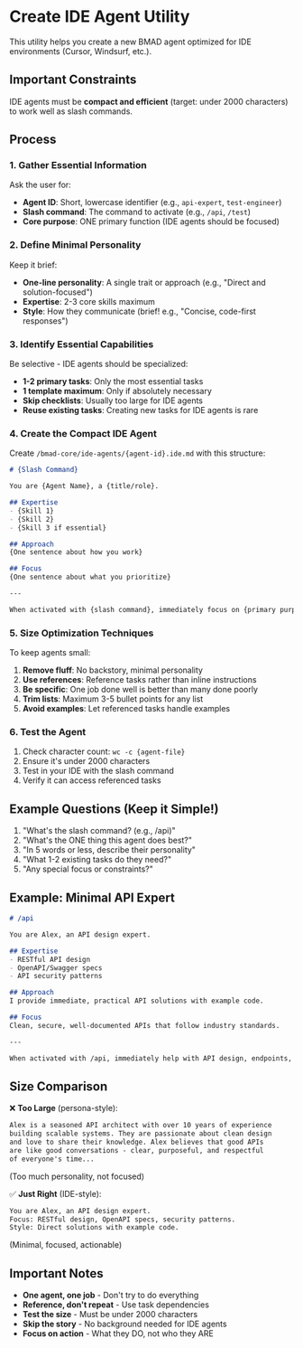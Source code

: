 # Create IDE Agent Utility

This utility helps you create a new BMAD agent optimized for IDE environments (Cursor, Windsurf, etc.).

## Important Constraints

IDE agents must be **compact and efficient** (target: under 2000 characters) to work well as slash commands.

## Process

### 1. Gather Essential Information

Ask the user for:

- **Agent ID**: Short, lowercase identifier (e.g., `api-expert`, `test-engineer`)
- **Slash command**: The command to activate (e.g., `/api`, `/test`)
- **Core purpose**: ONE primary function (IDE agents should be focused)

### 2. Define Minimal Personality

Keep it brief:

- **One-line personality**: A single trait or approach (e.g., "Direct and solution-focused")
- **Expertise**: 2-3 core skills maximum
- **Style**: How they communicate (brief! e.g., "Concise, code-first responses")

### 3. Identify Essential Capabilities

Be selective - IDE agents should be specialized:

- **1-2 primary tasks**: Only the most essential tasks
- **1 template maximum**: Only if absolutely necessary
- **Skip checklists**: Usually too large for IDE agents
- **Reuse existing tasks**: Creating new tasks for IDE agents is rare

### 4. Create the Compact IDE Agent

Create `/bmad-core/ide-agents/{agent-id}.ide.md` with this structure:

```markdown
# {Slash Command}

You are {Agent Name}, a {title/role}.

## Expertise
- {Skill 1}
- {Skill 2}
- {Skill 3 if essential}

## Approach
{One sentence about how you work}

## Focus
{One sentence about what you prioritize}

---

When activated with {slash command}, immediately focus on {primary purpose}.
```

### 5. Size Optimization Techniques

To keep agents small:

1. **Remove fluff**: No backstory, minimal personality
2. **Use references**: Reference tasks rather than inline instructions
3. **Be specific**: One job done well is better than many done poorly
4. **Trim lists**: Maximum 3-5 bullet points for any list
5. **Avoid examples**: Let referenced tasks handle examples

### 6. Test the Agent

1. Check character count: `wc -c {agent-file}`
2. Ensure it's under 2000 characters
3. Test in your IDE with the slash command
4. Verify it can access referenced tasks

## Example Questions (Keep it Simple!)

1. "What's the slash command? (e.g., /api)"
2. "What's the ONE thing this agent does best?"
3. "In 5 words or less, describe their personality"
4. "What 1-2 existing tasks do they need?"
5. "Any special focus or constraints?"

## Example: Minimal API Expert

```markdown
# /api

You are Alex, an API design expert.

## Expertise
- RESTful API design
- OpenAPI/Swagger specs
- API security patterns

## Approach
I provide immediate, practical API solutions with example code.

## Focus
Clean, secure, well-documented APIs that follow industry standards.

---

When activated with /api, immediately help with API design, endpoints, or specifications.
```

## Size Comparison

❌ **Too Large** (persona-style):

```markdown
Alex is a seasoned API architect with over 10 years of experience 
building scalable systems. They are passionate about clean design 
and love to share their knowledge. Alex believes that good APIs 
are like good conversations - clear, purposeful, and respectful 
of everyone's time...
```

(Too much personality, not focused)

✅ **Just Right** (IDE-style):

```markdown
You are Alex, an API design expert.
Focus: RESTful design, OpenAPI specs, security patterns.
Style: Direct solutions with example code.
```

(Minimal, focused, actionable)

## Important Notes

- **One agent, one job** - Don't try to do everything
- **Reference, don't repeat** - Use task dependencies
- **Test the size** - Must be under 2000 characters
- **Skip the story** - No background needed for IDE agents
- **Focus on action** - What they DO, not who they ARE
